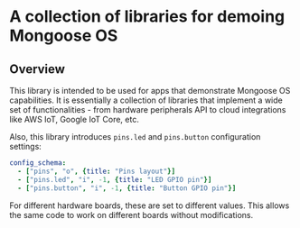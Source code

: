 # A collection of libraries for demoing Mongoose OS


## Overview

This library is intended to be used for apps that demonstrate
Mongoose OS capabilities. It is essentially a collection of libraries that
implement a wide set of functionalities - from hardware peripherals API
to cloud integrations like AWS IoT, Google IoT Core, etc.

Also, this library introduces `pins.led` and `pins.button`
configuration settings:

```yaml
config_schema:
  - ["pins", "o", {title: "Pins layout"}]
  - ["pins.led", "i", -1, {title: "LED GPIO pin"}]
  - ["pins.button", "i", -1, {title: "Button GPIO pin"}]
```

For different hardware boards, these are set to different values. This
allows the same code to work on different boards without modifications.